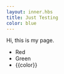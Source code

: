 ```yaml
---
layout: inner.hbs
title: Just Testing
color: blue
---
```


Hi, this is my page.

* Red
* Green
* {{color}}
